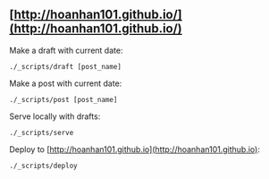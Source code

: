## [http://hoanhan101.github.io/](http://hoanhan101.github.io/)

Make a draft with current date:
```
./_scripts/draft [post_name]
```

Make a post with current date:
```
./_scripts/post [post_name]
```

Serve locally with drafts:
```
./_scripts/serve
```

Deploy to [http://hoanhan101.github.io](http://hoanhan101.github.io):
```
./_scripts/deploy
```
